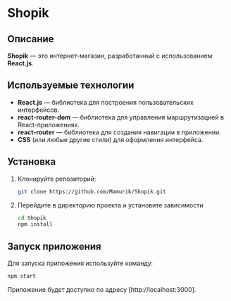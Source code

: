 # Shopik

## Описание

**Shopik** — это интернет-магазин, разработанный с использованием **React.js**. 

## Используемые технологии

- **React.js** — библиотека для построения пользовательских интерфейсов.
- **react-router-dom** — библиотека для управления маршрутизацией в React-приложениях.
- **react-router** — библиотека для создания навигации в приложении.
- **CSS** (или любые другие стили) для оформления интерфейса.

## Установка

1. Клонируйте репозиторий:

   ```bash
   git clone https://github.com/Mamurik/Shopik.git
   ```
2. Перейдите в директорию проекта и установите зависимости
     ```bash
    cd Shopik
    npm install
    ```
## Запуск приложения
Для запуска приложения используйте команду:
  ```bash
  npm start
  ```
Приложение будет доступно по адресу [http://localhost:3000].
